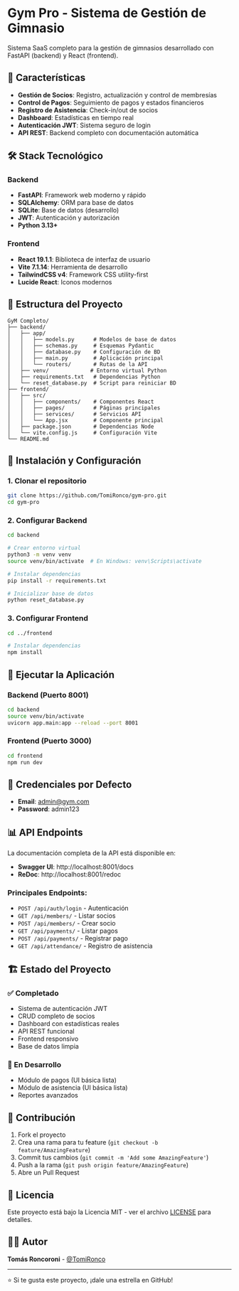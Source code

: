 # Gym Pro - Sistema de Gestión de Gimnasio

Sistema SaaS completo para la gestión de gimnasios desarrollado con FastAPI (backend) y React (frontend).

## 🚀 Características

- **Gestión de Socios**: Registro, actualización y control de membresías
- **Control de Pagos**: Seguimiento de pagos y estados financieros
- **Registro de Asistencia**: Check-in/out de socios
- **Dashboard**: Estadísticas en tiempo real
- **Autenticación JWT**: Sistema seguro de login
- **API REST**: Backend completo con documentación automática

## 🛠️ Stack Tecnológico

### Backend
- **FastAPI**: Framework web moderno y rápido
- **SQLAlchemy**: ORM para base de datos
- **SQLite**: Base de datos (desarrollo)
- **JWT**: Autenticación y autorización
- **Python 3.13+**

### Frontend
- **React 19.1.1**: Biblioteca de interfaz de usuario
- **Vite 7.1.14**: Herramienta de desarrollo
- **TailwindCSS v4**: Framework CSS utility-first
- **Lucide React**: Iconos modernos

## 📁 Estructura del Proyecto

```
GyM Completo/
├── backend/
│   ├── app/
│   │   ├── models.py      # Modelos de base de datos
│   │   ├── schemas.py     # Esquemas Pydantic
│   │   ├── database.py    # Configuración de BD
│   │   ├── main.py        # Aplicación principal
│   │   └── routers/       # Rutas de la API
│   ├── venv/             # Entorno virtual Python
│   ├── requirements.txt   # Dependencias Python
│   └── reset_database.py  # Script para reiniciar BD
├── frontend/
│   ├── src/
│   │   ├── components/    # Componentes React
│   │   ├── pages/         # Páginas principales
│   │   ├── services/      # Servicios API
│   │   └── App.jsx        # Componente principal
│   ├── package.json       # Dependencias Node
│   └── vite.config.js     # Configuración Vite
└── README.md
```

## 🔧 Instalación y Configuración

### 1. Clonar el repositorio
```bash
git clone https://github.com/TomiRonco/gym-pro.git
cd gym-pro
```

### 2. Configurar Backend
```bash
cd backend

# Crear entorno virtual
python3 -m venv venv
source venv/bin/activate  # En Windows: venv\Scripts\activate

# Instalar dependencias
pip install -r requirements.txt

# Inicializar base de datos
python reset_database.py
```

### 3. Configurar Frontend
```bash
cd ../frontend

# Instalar dependencias
npm install
```

## 🚀 Ejecutar la Aplicación

### Backend (Puerto 8001)
```bash
cd backend
source venv/bin/activate
uvicorn app.main:app --reload --port 8001
```

### Frontend (Puerto 3000)
```bash
cd frontend
npm run dev
```

## 🔐 Credenciales por Defecto

- **Email**: admin@gym.com
- **Password**: admin123

## 📊 API Endpoints

La documentación completa de la API está disponible en:
- **Swagger UI**: http://localhost:8001/docs
- **ReDoc**: http://localhost:8001/redoc

### Principales Endpoints:
- `POST /api/auth/login` - Autenticación
- `GET /api/members/` - Listar socios
- `POST /api/members/` - Crear socio
- `GET /api/payments/` - Listar pagos
- `POST /api/payments/` - Registrar pago
- `GET /api/attendance/` - Registro de asistencia

## 🏗️ Estado del Proyecto

### ✅ Completado
- Sistema de autenticación JWT
- CRUD completo de socios
- Dashboard con estadísticas reales
- API REST funcional
- Frontend responsivo
- Base de datos limpia

### 🚧 En Desarrollo
- Módulo de pagos (UI básica lista)
- Módulo de asistencia (UI básica lista)
- Reportes avanzados

## 🤝 Contribución

1. Fork el proyecto
2. Crea una rama para tu feature (`git checkout -b feature/AmazingFeature`)
3. Commit tus cambios (`git commit -m 'Add some AmazingFeature'`)
4. Push a la rama (`git push origin feature/AmazingFeature`)
5. Abre un Pull Request

## 📝 Licencia

Este proyecto está bajo la Licencia MIT - ver el archivo [LICENSE](LICENSE) para detalles.

## 👨‍💻 Autor

**Tomás Roncoroni** - [@TomiRonco](https://github.com/TomiRonco)

---

⭐ Si te gusta este proyecto, ¡dale una estrella en GitHub!